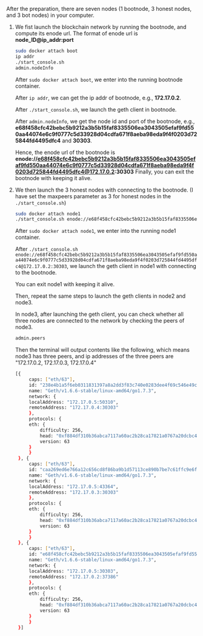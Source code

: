After the preparation, there are seven nodes (1 bootnode, 3 honest nodes, and 3 bot nodes) in your computer.

1. We fist launch the blockchain network by running the bootnode, and compute its enode url.
   The format of enode url is **node_ID@ip_addr:port**
   ```sh
   sudo docker attach boot
   ip addr
   ./start_console.sh
   admin.nodeInfo
   ```
   After `sudo docker attach boot`, we enter into the running bootnode container.
   
   After `ip addr`, we can get the ip addr of bootnode, e.g., **172.17.0.2**.
   
   After `./start_console.sh`, we launch the geth client in bootnode.
   
   After `admin.nodeInfo`, we get the node id and port of the bootnode, e.g., **e68f458cfc42bebc5b9212a3b5b15faf8335506ea3043505efaf9fd550aa44074e6c9f0777c5d33928d04cdfa671f8aeba98eda9f4f0203d725844fd4495dfc4** and **30303**.

   Hence, the enode url of the bootnode is **enode://e68f458cfc42bebc5b9212a3b5b15faf8335506ea3043505efaf9fd550aa44074e6c9f0777c5d33928d04cdfa671f8aeba98eda9f4f0203d725844fd4495dfc4@172.17.0.2:30303**
   Finally, you can exit the bootnode with keeping it alive.

2. We then launch the 3 honest nodes with connecting to the bootnode. (I have set the maxpeers parameter as 3 for honest nodes in the `./start_console.sh`)
   ```sh
   sudo docker attach node1
   ./start_console.sh enode://e68f458cfc42bebc5b9212a3b5b15faf8335506ea3043505efaf9fd550aa44074e6c9f0777c5d33928d04cdfa671f8aeba98eda9f4f0203d725844fd4495dfc4@172.17.0.2:30303
   ```
   After `sudo docker attach node1`, we enter into the running node1 container.
   
   After `./start_console.sh enode://e68f458cfc42bebc5b9212a3b5b15faf8335506ea3043505efaf9fd550aa44074e6c9f0777c5d33928d04cdfa671f8aeba98eda9f4f0203d725844fd4495dfc4@172.17.0.2:30303`, we launch the geth 
   client in node1 with connecting to the bootnode.
   
   You can exit node1 with keeping it alive.

   Then, repeat the same steps to launch the geth clients in node2 and node3.

   In node3, after launching the geth client, you can check whether all three nodes are connected to the network by checking the peers of node3.
   ```sh
   admin.peers
   ```
   Then the terminal will output contents like the following, which means node3 has three peers, and ip addresses of the three peers are "172.17.0.2, 172.17.0.3, 172.17.0.4" 
   ```sh
   [{
        caps: ["eth/63"],
        id: "238e4b1a5f6eb0311831397a8a2dd3f83c740e0283dee4f69c546e49c90c35258971d419315ceea2f2f111a08af8326fbf1b9fe0435e5af12b819dfc484db440",
        name: "Geth/v1.6.6-stable/linux-amd64/go1.7.3",
        network: {
        localAddress: "172.17.0.5:50310",
        remoteAddress: "172.17.0.4:30303"
        },
        protocols: {
        eth: {
            difficulty: 256,
            head: "0xf884df310b36abca7117a60ac2b28ca17821a0767a20dcbc4e87f5934ac72d72",
            version: 63
        }
        }
    }, {
        caps: ["eth/63"],
        id: "caa269ed6e766a12c656cd8f86ba9b1d57113ce890b7be7c61ffc9e6f529b73ba815c077852f9fdad218d1ab1112b198cf8c76eb6a674dfa82b2db033fe65bf4",
        name: "Geth/v1.6.6-stable/linux-amd64/go1.7.3",
        network: {
        localAddress: "172.17.0.5:43364",
        remoteAddress: "172.17.0.3:30303"
        },
        protocols: {
        eth: {
            difficulty: 256,
            head: "0xf884df310b36abca7117a60ac2b28ca17821a0767a20dcbc4e87f5934ac72d72",
            version: 63
        }
        }
    }, {
        caps: ["eth/63"],
        id: "e68f458cfc42bebc5b9212a3b5b15faf8335506ea3043505efaf9fd550aa44074e6c9f0777c5d33928d04cdfa671f8aeba98eda9f4f0203d725844fd4495dfc4",
        name: "Geth/v1.6.6-stable/linux-amd64/go1.7.3",
        network: {
        localAddress: "172.17.0.5:30303",
        remoteAddress: "172.17.0.2:37386"
        },
        protocols: {
        eth: {
            difficulty: 256,
            head: "0xf884df310b36abca7117a60ac2b28ca17821a0767a20dcbc4e87f5934ac72d72",
            version: 63
        }
        }
    }]
   ```